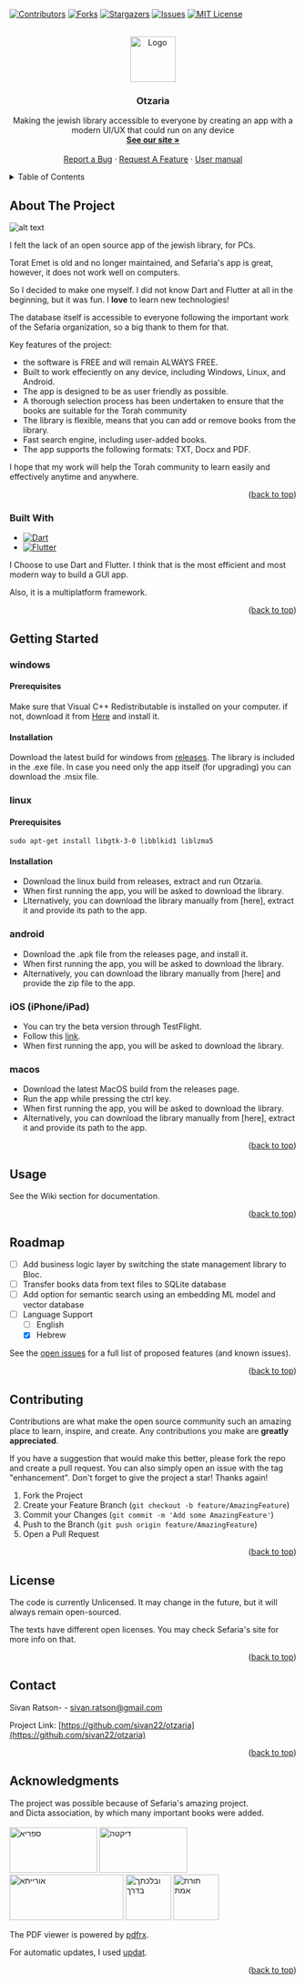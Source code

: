 
<!-- PROJECT SHIELDS -->
<!--
*** I'm using markdown "reference style" links for readability.
*** Reference links are enclosed in brackets [ ] instead of parentheses ( ).
*** See the bottom of this document for the declaration of the reference variables
*** for contributors-url, forks-url, etc. This is an optional, concise syntax you may use.
*** https://www.markdownguide.org/basic-syntax/#reference-style-links
-->
[![Contributors][contributors-shield]][contributors-url]
[![Forks][forks-shield]][forks-url]
[![Stargazers][stars-shield]][stars-url]
[![Issues][issues-shield]][issues-url]
[![MIT License][license-shield]][license-url]




<!-- PROJECT LOGO -->
<br />
<div align="center">
  <a href="https://github.com/sivan22/otzaria">
    <img src="images/logo.svg" alt="Logo" width="80" height="80">
  </a>

  <h3 align="center">Otzaria</h3>

  <p align="center">
    Making the jewish library accessible to everyone by creating an app with a modern UI/UX that could run on any device
    <br />
    <a href="https://sivan22.github.io/otzaria-download/"><strong>See our site »</strong></a>
    <br />
    <br/>  
    <a href="https://github.com/sivan22/otzaria/issues/new?labels=bug&template=bug-report---.md">Report a Bug</a>
    ·
    <a href="https://github.com/sivan22/otzaria/issues/new?labels=enhancement&template=feature-request---.md">Request A Feature</a>
    ·
    <a href="https://github.com/sivan22/otzaria/wiki">User manual</a>
  </p>
</div>



<!-- TABLE OF CONTENTS -->
<details>
  <summary>Table of Contents</summary>
  <ol>
    <li>
      <a href="#about-the-project">About The Project</a>
      <ul>
        <li><a href="#built-with">Built With</a></li>
      </ul>
    </li>
    <li>
      <a href="#getting-started">Getting Started</a>
      <ul>
        <li><a href="#prerequisites">Prerequisites</a></li>
        <li><a href="#installation">Installation</a></li>
      </ul>
    </li>
    <li><a href="#usage">Usage</a></li>
    <li><a href="#roadmap">Roadmap</a></li>
    <li><a href="#contributing">Contributing</a></li>
    <li><a href="#license">License</a></li>
    <li><a href="#contact">Contact</a></li>
    <li><a href="#acknowledgments">Acknowledgments</a></li>
  </ol>
</details>



<!-- ABOUT THE PROJECT -->
## About The Project

![alt text](image.png)

I felt the lack of an open source app of the jewish library, for PCs.


Torat Emet is old and no longer maintained, and Sefaria's app is great, however, it does not work well on computers.

So I decided to make one myself. I did not know Dart and Flutter at all in the beginning, but it was fun. I **love** to learn new technologies!

The database itself is accessible to everyone following the important work of the Sefaria organization, so a big thank to them for that.

Key features of the project:
* the software is FREE and will remain ALWAYS FREE.
* Built to work effeciently on any device, including Windows, Linux, and Android.
* The app is designed to be as user friendly as possible.
* A thorough selection process has been undertaken to ensure that the books are suitable for the Torah community
* The library is flexible, means that you can add or remove books from the library.
* Fast search engine, including user-added books.
* The app supports the following formats: TXT, Docx and PDF.

I hope that my work will help the Torah community to learn easily and effectively anytime and anywhere.

<p align="right">(<a href="#readme-top">back to top</a>)</p>



### Built With



* [![Dart][dart]][Dart-url]
* [![Flutter][Flutter]][Flutter-url]

I Choose to use Dart and Flutter. I think that is the most efficient and most modern way to build a GUI app.

Also, it is a multiplatform framework.

<p align="right">(<a href="#readme-top">back to top</a>)</p>



<!-- GETTING STARTED -->
## Getting Started

### windows
#### Prerequisites
Make sure that Visual C++ Redistributable is installed on your computer. if not, download it from [Here](https://learn.microsoft.com/en-us/cpp/windows/latest-supported-vc-redist?view=msvc-170) and install it.

#### Installation
Download the latest build for windows from [releases](https://github.com/Sivan22/otzaria/releases). 
The library is included in the .exe file.
In case you need only the app itself (for upgrading) you can download the .msix file.

### linux
#### Prerequisites
```sudo apt-get install libgtk-3-0 libblkid1 liblzma5```
#### Installation
* Download the linux build from releases, extract and run Otzaria.
* When first running the app, you will be asked to download the library.
* Llternatively, you can download the library manually from [here], extract it and provide its path to the app.

### android
* Download the .apk file from the releases page, and install it.
* When first running the app, you will be asked to download the library.
* Alternatively, you can download the library manually from [here] and provide the zip file to the app.

### iOS (iPhone/iPad)
* You can try the beta version through TestFlight. 
* Follow this [link](https://testflight.apple.com/join/yvNbmaX4).
* When first running the app, you will be asked to download the library.

### macos
* Download the latest MacOS build from the releases page.
* Run the app while pressing the ctrl key.
* When first running the app, you will be asked to download the library.
* Alternatively, you can download the library manually from [here], extract it and provide its path to the app.



<p align="right">(<a href="#readme-top">back to top</a>)</p>



<!-- USAGE EXAMPLES -->
## Usage

See the Wiki section for documentation.

<p align="right">(<a href="#readme-top">back to top</a>)</p>



<!-- ROADMAP -->
## Roadmap

- [ ] Add business logic layer by switching the state management library to Bloc.
- [ ] Transfer books data from text files to SQLite database
- [ ] Add option for semantic search using an embedding ML model and vector database
- [ ] Language Support
    - [ ] English
    - [X] Hebrew

See the [open issues](https://github.com/sivan22/otzaria/issues) for a full list of proposed features (and known issues).

<p align="right">(<a href="#readme-top">back to top</a>)</p>



<!-- CONTRIBUTING -->
## Contributing

Contributions are what make the open source community such an amazing place to learn, inspire, and create. Any contributions you make are **greatly appreciated**.

If you have a suggestion that would make this better, please fork the repo and create a pull request. You can also simply open an issue with the tag "enhancement".
Don't forget to give the project a star! Thanks again!

1. Fork the Project
2. Create your Feature Branch (`git checkout -b feature/AmazingFeature`)
3. Commit your Changes (`git commit -m 'Add some AmazingFeature'`)
4. Push to the Branch (`git push origin feature/AmazingFeature`)
5. Open a Pull Request

<p align="right">(<a href="#readme-top">back to top</a>)</p>



<!-- LICENSE -->
## License

The code is currently Unlicensed. It may change in the future, but it will always remain open-sourced.

The texts have different open licenses. You may check Sefaria's site for more info on that.

<p align="right">(<a href="#readme-top">back to top</a>)</p>



<!-- CONTACT -->
## Contact

Sivan Ratson-  - sivan.ratson@gmail.com

Project Link: [https://github.com/sivan22/otzaria](https://github.com/sivan22/otzaria)

<p align="right">(<a href="#readme-top">back to top</a>)</p>



<!-- ACKNOWLEDGMENTS -->
## Acknowledgments

The project was possible because of Sefaria's amazing project. 
<br>
and Dicta association, by which many important books were added.
<br>
<br>
<a href="https://www.sefaria.org/texts" title="ספריא" target="_blank"><img src="images/safria logo.png" alt="ספריא" width="154" height="80"/></a>
<a href="https://github.com/Dicta-Israel-Center-for-Text-Analysis/Dicta-Library-Download" title="דיקטה" target="_blank"><img src="images/dicta_logo.jpg" alt="דיקטה" width="154" height="80"/></a>
<a href="https://github.com/MosheWagner/Orayta-Books" title="אורייתא" target="_blank"><img src="images/Orayta.png" alt="אורייתא" width="200" height="80"/></a>
<a href="http://mobile.tora.ws" title="ובלכתך בדרך" target="_blank"><img src="images/OnYourWay_logo.jpg" alt="ובלכתך בדרך" width="80" height="80"/></a>
<a href="http://www.toratemetfreeware.com/index.html?downloads;1;" title="תורת אמת" target="_blank"><img src="images/toratemet.png" alt="תורת אמת" width="80" height="80"/></a>
<!--a href="https://github.com/projectbenyehuda/public_domain_dump" title="פרוייקט בן יהודה" target="_blank"><img src="images/Project Ben-Yehuda logo.jpg" alt="פרוייקט בן יהודה" width="80" height="80"/></a -->

The PDF viewer is powered by [pdfrx](https://pub.dev/packages/pdfrx).

For automatic updates, I used [updat](https://pub.dev/packages/updat).

<p align="right">(<a href="#readme-top">back to top</a>)</p>



<!-- MARKDOWN LINKS & IMAGES -->
<!-- https://www.markdownguide.org/basic-syntax/#reference-style-links -->
[contributors-shield]: https://img.shields.io/github/contributors/sivan22/otzaria.svg?style=for-the-badge
[contributors-url]: https://github.com/sivan22/otzaria/graphs/contributors
[forks-shield]: https://img.shields.io/github/forks/sivan22/otzaria.svg?style=for-the-badge
[forks-url]: https://github.com/sivan22/otzaria/network/members
[stars-shield]: https://img.shields.io/github/stars/sivan22/otzaria.svg?style=for-the-badge
[stars-url]: https://github.com/sivan22/otzaria/stargazers
[issues-shield]: https://img.shields.io/github/issues/sivan22/otzaria.svg?style=for-the-badge
[issues-url]: https://github.com/sivan22/otzaria/issues
[license-shield]: https://img.shields.io/github/license/sivan22/otzaria.svg?style=for-the-badge
[license-url]: https://github.com/sivan22/otzaria/blob/master/LICENSE.txt
[linkedin-shield]: https://img.shields.io/badge/-LinkedIn-black.svg?style=for-the-badge&logo=linkedin&colorB=555
[linkedin-url]: https://linkedin.com/in/othneildrew
[product-screenshot]: images/screenshot.png
[dart]: https://img.shields.io/badge/dart-000000?style=for-the-badge&logo=dart&logoColor=61DAFB
[Dart-url]: https://dart.dev/
[Flutter]: https://img.shields.io/badge/Flutter-20232A?style=for-the-badge&logo=flutter&logoColor=61DAFB
[Flutter-url]: https://flutter.dev/
[Vue.js]: https://img.shields.io/badge/Vue.js-35495E?style=for-the-badge&logo=vuedotjs&logoColor=4FC08D
[Vue-url]: https://vuejs.org/
[Angular.io]: https://img.shields.io/badge/Angular-DD0031?style=for-the-badge&logo=angular&logoColor=white
[Angular-url]: https://angular.io/
[Svelte.dev]: https://img.shields.io/badge/Svelte-4A4A55?style=for-the-badge&logo=svelte&logoColor=FF3E00
[Svelte-url]: https://svelte.dev/
[Laravel.com]: https://img.shields.io/badge/Laravel-FF2D20?style=for-the-badge&logo=laravel&logoColor=white
[Laravel-url]: https://laravel.com
[Bootstrap.com]: https://img.shields.io/badge/Bootstrap-563D7C?style=for-the-badge&logo=bootstrap&logoColor=white
[Bootstrap-url]: https://getbootstrap.com
[JQuery.com]: https://img.shields.io/badge/jQuery-0769AD?style=for-the-badge&logo=jquery&logoColor=white
[JQuery-url]: https://jquery.com 
